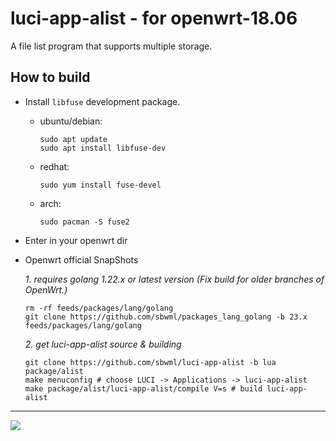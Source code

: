 # luci-app-alist - for openwrt-18.06

A file list program that supports multiple storage.

## How to build

- Install `libfuse` development package.

  - ubuntu/debian:
    ```shell
    sudo apt update
    sudo apt install libfuse-dev
    ```

  - redhat:
    ```shell
    sudo yum install fuse-devel
    ```

  - arch:
    ```shell
    sudo pacman -S fuse2
    ```

- Enter in your openwrt dir

- Openwrt official SnapShots

  *1. requires golang 1.22.x or latest version (Fix build for older branches of OpenWrt.)*
  ```shell
  rm -rf feeds/packages/lang/golang
  git clone https://github.com/sbwml/packages_lang_golang -b 23.x feeds/packages/lang/golang
  ```

  *2. get luci-app-alist source & building*
  ```shell
  git clone https://github.com/sbwml/luci-app-alist -b lua package/alist
  make menuconfig # choose LUCI -> Applications -> luci-app-alist
  make package/alist/luci-app-alist/compile V=s # build luci-app-alist
  ```

--------------

![](https://user-images.githubusercontent.com/16485166/190462187-5d54725e-1d9b-45f3-854f-403b882fb223.png)
